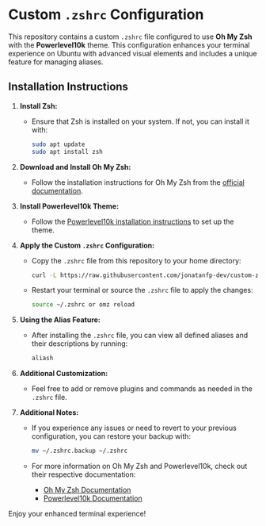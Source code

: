 # Custom `.zshrc` Configuration

This repository contains a custom `.zshrc` file configured to use **Oh My Zsh** with the **Powerlevel10k** theme. This configuration enhances your terminal experience on Ubuntu with advanced visual elements and includes a unique feature for managing aliases.

## Installation Instructions

1. **Install Zsh:**
   - Ensure that Zsh is installed on your system. If not, you can install it with:
     ```bash
     sudo apt update
     sudo apt install zsh
     ```

2. **Download and Install Oh My Zsh:**
   - Follow the installation instructions for Oh My Zsh from the [official documentation](https://ohmyz.sh/).

3. **Install Powerlevel10k Theme:**
   - Follow the [Powerlevel10k installation instructions](https://github.com/romkatv/powerlevel10k#oh-my-zsh) to set up the theme.

4. **Apply the Custom `.zshrc` Configuration:**
   - Copy the `.zshrc` file from this repository to your home directory:
     ```bash
     curl -L https://raw.githubusercontent.com/jonatanfp-dev/custom-zshrc/master/.zshrc -o ~/.zshrc
     ```
   - Restart your terminal or source the `.zshrc` file to apply the changes:
     ```bash
     source ~/.zshrc or omz reload
     ```

5. **Using the Alias Feature:**
   - After installing the `.zshrc` file, you can view all defined aliases and their descriptions by running:
     ```bash
     aliash
     ```

6. **Additional Customization:**
   - Feel free to add or remove plugins and commands as needed in the `.zshrc` file.

7. **Additional Notes:**
   - If you experience any issues or need to revert to your previous configuration, you can restore your backup with:
     ```bash
     mv ~/.zshrc.backup ~/.zshrc
     ```

   - For more information on Oh My Zsh and Powerlevel10k, check out their respective documentation:
     - [Oh My Zsh Documentation](https://github.com/ohmyzsh/ohmyzsh/wiki)
     - [Powerlevel10k Documentation](https://github.com/romkatv/powerlevel10k)

Enjoy your enhanced terminal experience!